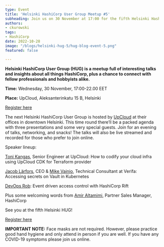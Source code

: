 ```yaml
---
type: Event
title: 'Helsinki HashiCorp User Group Meetup #5'
subheading: Join us on 30 November at 17:00 for the fifth Helsinki HashiCorp User Group meetup!
authors:
- ckurowski
tags:
- HashiCorp
date: 2022-10-28
image: "/blogs/helsinki-hug-5/hug-blog-event-5.png"
featured: false

---
```


**Helsinki HashiCorp User Group (HUG) is a meetup full of interesting talks and insights about all things HashiCorp, plus a chance to connect with fellow professionals and hobbyists alike.**

**Time:** Wednesday, 30 November, 17:00-22.00 EET

**Place:** UpCloud, Aleksanterinkatu 15 B, Helsinki

[Register here](https://www.meetup.com/helsinki-hashicorp-user-group/events/288940115/)


The next Helsinki HashiCorp User Group is hosted by [UpCloud](https://upcloud.com/) at their offices in downtown Helsinki. This time round there’ll be a packed agenda with three presentations and some very special guests. Join for an evening of talks, networking, and snacks! The talks will also be live streamed and recorded for those who prefer to join online.

Speaker lineup:

[Toni Kangas](https://www.linkedin.com/in/tonikangas/), Senior Engineer at UpCloud: How to codify your cloud infra using UpCloud CDK for Terraform provider

[Jacob Lärfors](https://www.linkedin.com/in/jlarfors/), CEO & [Mike Vainio](https://www.linkedin.com/in/mikevainio/), Technical Consultant at Verifa: Accessing secrets on Vault in Kubernetes

[DevOps Rob](https://www.devopsrob.com/): Event driven access control with HashiCorp Rift

Plus some welcoming words from [Amir Altamimi](https://www.linkedin.com/in/amir-altamimi-33bb262/), Partner Sales Manager, HashiCorp

See you at the fifth Helsinki HUG!

[Register here](https://www.meetup.com/helsinki-hashicorp-user-group/events/288940115/)

**IMPORTANT NOTE:** Face masks are not required. However, please practice good hand hygiene and only attend in person if you are well. If you have any COVID-19 symptoms please join us online.